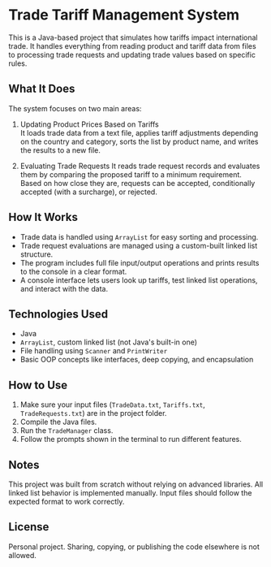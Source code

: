 # Trade Tariff Management System

This is a Java-based project that simulates how tariffs impact international trade. It handles everything from reading product and tariff data from files to processing trade requests and updating trade values based on specific rules.

## What It Does

The system focuses on two main areas:

1. Updating Product Prices Based on Tariffs  
   It loads trade data from a text file, applies tariff adjustments depending on the country and category, sorts the list by product name, and writes the results to a new file.

2. Evaluating Trade Requests 
   It reads trade request records and evaluates them by comparing the proposed tariff to a minimum requirement. Based on how close they are, requests can be accepted, conditionally accepted (with a surcharge), or rejected.

## How It Works

- Trade data is handled using `ArrayList` for easy sorting and processing.
- Trade request evaluations are managed using a custom-built linked list structure.
- The program includes full file input/output operations and prints results to the console in a clear format.
- A console interface lets users look up tariffs, test linked list operations, and interact with the data.

## Technologies Used

- Java  
- `ArrayList`, custom linked list (not Java's built-in one)  
- File handling using `Scanner` and `PrintWriter`  
- Basic OOP concepts like interfaces, deep copying, and encapsulation

## How to Use

1. Make sure your input files (`TradeData.txt`, `Tariffs.txt`, `TradeRequests.txt`) are in the project folder.
2. Compile the Java files.
3. Run the `TradeManager` class.
4. Follow the prompts shown in the terminal to run different features.

## Notes

This project was built from scratch without relying on advanced libraries. All linked list behavior is implemented manually. Input files should follow the expected format to work correctly.

## License

Personal project. Sharing, copying, or publishing the code elsewhere is not allowed.
